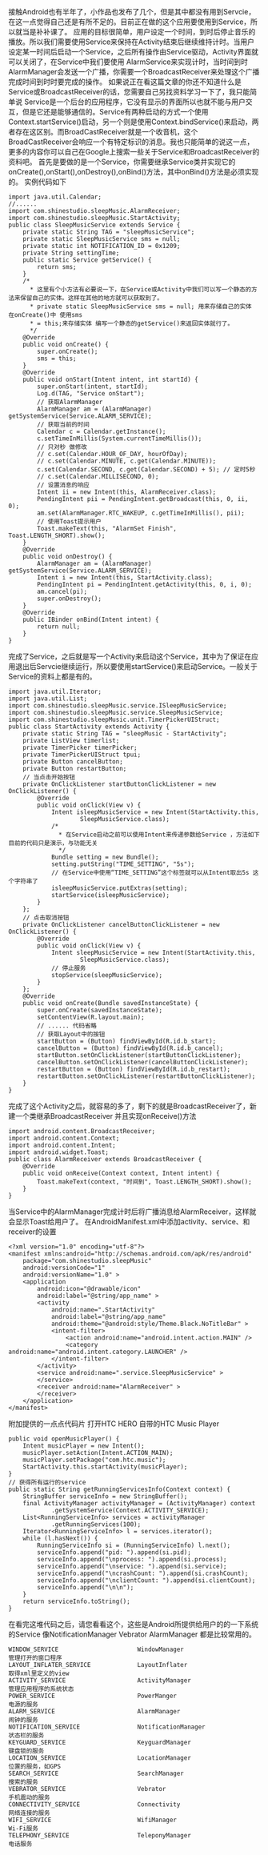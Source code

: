 接触Android也有半年了，小作品也发布了几个，但是其中都没有用到Servcie，在这一点觉得自己还是有所不足的。目前正在做的这个应用要使用到Service，所以就当是补补课了。
应用的目标很简单，用户设定一个时间，到时后停止音乐的播放。所以我们需要使用Service来保持在Activity结束后继续维持计时。当用户设定某一时间后启动一个Service，之后所有操作由Service驱动，Activity界面就可以关闭了，在Service中我们要使用 AlarmService来实现计时，当时间到时AlarmManager会发送一个广播，你需要一个BroadcastReceiver来处理这个广播完成时间到时时要完成的操作。
如果说正在看这篇文章的你还不知道什么是Service或BroadcastReceiver的话，您需要自己另找资料学习一下了，我只能简单说 Service是一个后台的应用程序，它没有显示的界面所以也就不能与用户交互，但是它还是能够通信的。Service有两种启动的方式一个使用 Context.startService()启动，另一个则是使用Context.bindService()来启动，两者存在这区别。而BroadCastReceiver就是一个收音机，这个BroadCastReceiver会响应一个有特定标识的消息。我也只能简单的说这一点，更多的内容你可以自己在Google上搜索一些关于Service和BroadcastReceiver的资料吧。
首先是要做的是一个Service，你需要继承Service类并实现它的onCreate(),onStart(),onDestroy(),onBind()方法，其中onBind()方法是必须实现的。
实例代码如下
```  
import java.util.Calendar;
//......
import com.shinestudio.sleepMusic.AlarmReceiver;
import com.shinestudio.sleepMusic.StartActivity;
public class SleepMusicService extends Service {
	private static String TAG = "sleepMusicService";
	private static SleepMusicService sms = null;
	private static int NOTIFICATION_ID = 0x1209;
	private String settingTime;
	public static Service getService() {
		return sms;
	}
	/*
	  * 这里有个小方法有必要说一下，在Service或Activity中我们可以写一个静态的方法来保留自己的实体。这样在其他的地方就可以获取到了。
	  * private static SleepMusicService sms = null; 用来存储自己的实体 在onCreate()中 使用sms
	  * = this;来存储实体 编写一个静态的getService()来返回实体就行了。
	  */
	@Override
	public void onCreate() {
		super.onCreate();
		sms = this;
	}
	@Override
	public void onStart(Intent intent, int startId) {
		super.onStart(intent, startId);
		Log.d(TAG, "Service onStart");
		// 获取AlarmManager
		AlarmManager am = (AlarmManager) getSystemService(Service.ALARM_SERVICE);
		// 获取当前的时间
		Calendar c = Calendar.getInstance();
		c.setTimeInMillis(System.currentTimeMillis());
		// 只对秒 做修改
		// c.set(Calendar.HOUR_OF_DAY, hourOfDay);
		// c.set(Calendar.MINUTE, c.get(Calendar.MINUTE));
		c.set(Calendar.SECOND, c.get(Calendar.SECOND) + 5); // 定时5秒
		// c.set(Calendar.MILLISECOND, 0);
		// 设置消息的响应
		Intent ii = new Intent(this, AlarmReceiver.class);
		PendingIntent pii = PendingIntent.getBroadcast(this, 0, ii, 0);
		am.set(AlarmManager.RTC_WAKEUP, c.getTimeInMillis(), pii);
		// 使用Toast提示用户
		Toast.makeText(this, "AlarmSet Finish", Toast.LENGTH_SHORT).show();
	}
	@Override
	public void onDestroy() {
		AlarmManager am = (AlarmManager) getSystemService(Service.ALARM_SERVICE);
		Intent i = new Intent(this, StartActivity.class);
		PendingIntent pi = PendingIntent.getActivity(this, 0, i, 0);
		am.cancel(pi);
		super.onDestroy();
	}
	@Override
	public IBinder onBind(Intent intent) {
		return null;
	}
}
```
完成了Service，之后就是写一个Activity来启动这个Service，其中为了保证在应用退出后Servcie继续运行，所以要使用startService()来启动Service。一般关于Service的资料上都是有的。
```  
import java.util.Iterator;
import java.util.List;
import com.shinestudio.sleepMusic.service.ISleepMusicService;
import com.shinestudio.sleepMusic.service.SleepMusicService;
import com.shinestudio.sleepMusic.unit.TimerPickerUIStruct;
public class StartActivity extends Activity {
	private static String TAG = "sleepMusic - StartActivity";
	private ListView timerlist;
	private TimerPicker timerPicker;
	private TimerPickerUIStruct tpui;
	private Button cancelButton;
	private Button restartButton;
	// 当点击开始按钮
	private OnClickListener startButtonClickListener = new OnClickListener() {
		@Override
		public void onClick(View v) {
			Intent isleepMusicService = new Intent(StartActivity.this,
					SleepMusicService.class);
			/*
			  * 在Service启动之前可以使用Intent来传递参数给Service ，方法如下 目前的代码只是演示，与功能无关
			  */
			Bundle setting = new Bundle();
			setting.putString("TIME_SETTING", "5s");
			// 在Service中使用“TIME_SETTING”这个标签就可以从Intent取出5s 这个字符串了
			isleepMusicService.putExtras(setting);
			startService(isleepMusicService);
		}
	};
	// 点击取消按钮
	private OnClickListener cancelButtonClickListener = new OnClickListener() {
		@Override
		public void onClick(View v) {
			Intent sleepMusicService = new Intent(StartActivity.this,
					SleepMusicService.class);
			// 停止服务
			stopService(sleepMusicService);
		}
	};
	@Override
	public void onCreate(Bundle savedInstanceState) {
		super.onCreate(savedInstanceState);
		setContentView(R.layout.main);
		// ...... 代码省略
		// 获取Layout中的按钮
		startButton = (Button) findViewById(R.id.b_start);
		cancelButton = (Button) findViewById(R.id.b_cancel);
		startButton.setOnClickListener(startButtonClickListener);
		cancelButton.setOnClickListener(cancelButtonClickListener);
		restartButton = (Button) findViewById(R.id.b_restart);
		restartButton.setOnClickListener(restartButtonClickListener);
	}
}
```
完成了这个Activity之后，就容易的多了，剩下的就是BroadcastReceiver了，新建一个类继承BroadcastReceiver
并且实现onReceive()方法
```  
import android.content.BroadcastReceiver;
import android.content.Context;
import android.content.Intent;
import android.widget.Toast;
public class AlarmReceiver extends BroadcastReceiver {
	@Override
	public void onReceive(Context context, Intent intent) {
		Toast.makeText(context, "时间到", Toast.LENGTH_SHORT).show();
	}
}
```
当Service中的AlarmManager完成计时后将广播消息给AlarmReceiver，这样就会显示Toast给用户了。
在AndroidManifest.xml中添加activity、service、和receiver的设置
```  
<?xml version="1.0" encoding="utf-8"?>
<manifest xmlns:android="http://schemas.android.com/apk/res/android"
    package="com.shinestudio.sleepMusic"
    android:versionCode="1"
    android:versionName="1.0" >
    <application
        android:icon="@drawable/icon"
        android:label="@string/app_name" >
        <activity
            android:name=".StartActivity"
            android:label="@string/app_name"
            android:theme="@android:style/Theme.Black.NoTitleBar" >
            <intent-filter>
                <action android:name="android.intent.action.MAIN" />
                <category android:name="android.intent.category.LAUNCHER" />
            </intent-filter>
        </activity>
        <service android:name=".service.SleepMusicService" >
        </service>
        <receiver android:name="AlarmReceiver" >
        </receiver>
    </application>
</manifest>
```
附加提供的一点点代码片
打开HTC HERO 自带的HTC Music Player
```  
public void openMusicPlayer() {
	Intent musicPlayer = new Intent();
	musicPlayer.setAction(Intent.ACTION_MAIN);
	musicPlayer.setPackage("com.htc.music");
	StartActivity.this.startActivity(musicPlayer);
}
// 获得所有运行的service
public static String getRunningServicesInfo(Context context) {
	StringBuffer serviceInfo = new StringBuffer();
	final ActivityManager activityManager = (ActivityManager) context
			.getSystemService(Context.ACTIVITY_SERVICE);
	List<RunningServiceInfo> services = activityManager
			.getRunningServices(100);
	Iterator<RunningServiceInfo> l = services.iterator();
	while (l.hasNext()) {
		RunningServiceInfo si = (RunningServiceInfo) l.next();
		serviceInfo.append("pid: ").append(si.pid);
		serviceInfo.append("\nprocess: ").append(si.process);
		serviceInfo.append("\nservice: ").append(si.service);
		serviceInfo.append("\ncrashCount: ").append(si.crashCount);
		serviceInfo.append("\nclientCount: ").append(si.clientCount);
		serviceInfo.append("\n\n");
	}
	return serviceInfo.toString();
}
```
在看完这堆代码之后，请您看看这个，这些是Android所提供给用户的的一下系统的Service
像NotificationManager Vebrator AlarmManager 都是比较常用的。
```  
WINDOW_SERVICE                      WindowManager                    管理打开的窗口程序
LAYOUT_INFLATER_SERVICE             LayoutInflater                   取得xml里定义的view
ACTIVITY_SERVICE                    ActivityManager                  管理应用程序的系统状态
POWER_SERVICE                       PowerManger                      电源的服务
ALARM_SERVICE                       AlarmManager                     闹钟的服务
NOTIFICATION_SERVICE                NotificationManager              状态栏的服务
KEYGUARD_SERVICE                    KeyguardManager                  键盘锁的服务
LOCATION_SERVICE                    LocationManager                  位置的服务，如GPS
SEARCH_SERVICE                      SearchManager                    搜索的服务
VEBRATOR_SERVICE                    Vebrator                         手机震动的服务
CONNECTIVITY_SERVICE                Connectivity                     网络连接的服务
WIFI_SERVICE                        WifiManager                      Wi-Fi服务
TELEPHONY_SERVICE                   TeleponyManager                  电话服务
```